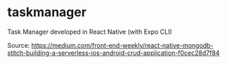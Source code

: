# taskmanager
Task Manager developed in React Native (with Expo CLI)

Source: https://medium.com/front-end-weekly/react-native-mongodb-stitch-building-a-serverless-ios-android-crud-application-f0cec28d7f84
